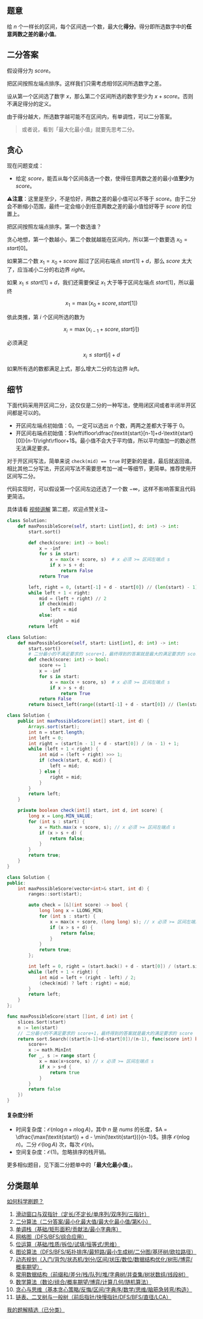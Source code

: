## 题意

给 $n$ 个一样长的区间，每个区间选一个数，最大化**得分**。得分即所选数字中的**任意两数之差的最小值**。

## 二分答案

假设得分为 $\textit{score}$。

把区间按照左端点排序。这样我们只需考虑相邻区间所选数字之差。

设从第一个区间选了数字 $x$，那么第二个区间所选的数字至少为 $x+\textit{score}$。否则不满足得分的定义。

由于得分越大，所选数字越可能不在区间内，有单调性，可以二分答案。

> 或者说，看到「最大化最小值」就要先思考二分。

## 贪心

现在问题变成：

- 给定 $\textit{score}$，能否从每个区间各选一个数，使得任意两数之差的最小值**至少**为 $\textit{score}$。

⚠**注意**：这里是至少，不是恰好，两数之差的最小值可以不等于 $\textit{score}$。由于二分会不断缩小范围，最终一定会缩小到任意两数之差的最小值恰好等于 $\textit{score}$ 的位置上。

把区间按照左端点排序。第一个数选谁？

贪心地想，第一个数越小，第二个数就越能在区间内，所以第一个数要选 $x_0 = \textit{start}[0]$。

如果第二个数 $x_1 = x_0+\textit{score}$ 超过了区间右端点 $\textit{start}[1] + d$，那么 $\textit{score}$ 太大了，应当减小二分的右边界 $\textit{right}$。

如果 $x_1\le \textit{start}[1] + d$，我们还需要保证 $x_1$ 大于等于区间左端点 $\textit{start}[1]$，所以最终

$$
x_1 = \max(x_0+\textit{score}, \textit{start}[1])
$$

依此类推，第 $i$ 个区间所选的数为

$$
x_i = \max(x_{i-1}+\textit{score}, \textit{start}[i])
$$

必须满足

$$
x_i\le \textit{start}[i] + d
$$

如果所有选的数都满足上式，那么增大二分的左边界 $\textit{left}$。

## 细节

下面代码采用开区间二分，这仅仅是二分的一种写法，使用闭区间或者半闭半开区间都是可以的。

- 开区间左端点初始值：$0$。一定可以选出 $n$ 个数，两两之差都大于等于 $0$。
- 开区间右端点初始值：$\left\lfloor\dfrac{\textit{start}[n-1]+d-\textit{start}[0]}{n-1}\right\rfloor+1$。最小值不会大于平均值，所以平均值加一的数必然无法满足要求。

对于开区间写法，简单来说 `check(mid) == true` 时更新的是谁，最后就返回谁。相比其他二分写法，开区间写法不需要思考加一减一等细节，更简单。推荐使用开区间写二分。

代码实现时，可以假设第一个区间左边还选了一个数 $-\infty$，这样不影响答案且代码更简洁。

具体请看 [视频讲解](https://www.bilibili.com/video/BV1z5pieUEkQ/) 第二题，欢迎点赞关注~

```py [sol-Python3]
class Solution:
    def maxPossibleScore(self, start: List[int], d: int) -> int:
        start.sort()

        def check(score: int) -> bool:
            x = -inf
            for s in start:
                x = max(x + score, s)  # x 必须 >= 区间左端点 s
                if x > s + d:
                    return False
            return True

        left, right = 0, (start[-1] + d - start[0]) // (len(start) - 1) + 1
        while left + 1 < right:
            mid = (left + right) // 2
            if check(mid):
                left = mid
            else:
                right = mid
        return left
```

```py [sol-Python3 库函数写法]
class Solution:
    def maxPossibleScore(self, start: List[int], d: int) -> int:
        start.sort()
        # 二分最小的不满足要求的 score+1，最终得到的答案就是最大的满足要求的 score
        def check(score: int) -> bool:
            score += 1
            x = -inf
            for s in start:
                x = max(x + score, s)  # x 必须 >= 区间左端点 s
                if x > s + d:
                    return True
            return False
        return bisect_left(range((start[-1] + d - start[0]) // (len(start) - 1)), True, key=check)
```

```java [sol-Java]
class Solution {
    public int maxPossibleScore(int[] start, int d) {
        Arrays.sort(start);
        int n = start.length;
        int left = 0;
        int right = (start[n - 1] + d - start[0]) / (n - 1) + 1;
        while (left + 1 < right) {
            int mid = (left + right) >>> 1;
            if (check(start, d, mid)) {
                left = mid;
            } else {
                right = mid;
            }
        }
        return left;
    }

    private boolean check(int[] start, int d, int score) {
        long x = Long.MIN_VALUE;
        for (int s : start) {
            x = Math.max(x + score, s); // x 必须 >= 区间左端点 s
            if (x > s + d) {
                return false;
            }
        }
        return true;
    }
}
```

```cpp [sol-C++]
class Solution {
public:
    int maxPossibleScore(vector<int>& start, int d) {
        ranges::sort(start);

        auto check = [&](int score) -> bool {
            long long x = LLONG_MIN;
            for (int s : start) {
                x = max(x + score, (long long) s); // x 必须 >= 区间左端点 s
                if (x > s + d) {
                    return false;
                }
            }
            return true;
        };

        int left = 0, right = (start.back() + d - start[0]) / (start.size() - 1) + 1;
        while (left + 1 < right) {
            int mid = left + (right - left) / 2;
            (check(mid) ? left : right) = mid;
        }
        return left;
    }
};
```

```go [sol-Go]
func maxPossibleScore(start []int, d int) int {
	slices.Sort(start)
	n := len(start)
	// 二分最小的不满足要求的 score+1，最终得到的答案就是最大的满足要求的 score
	return sort.Search((start[n-1]+d-start[0])/(n-1), func(score int) bool {
		score++
		x := math.MinInt
		for _, s := range start {
			x = max(x+score, s) // x 必须 >= 区间左端点 s
			if x > s+d {
				return true
			}
		}
		return false
	})
}
```

#### 复杂度分析

- 时间复杂度：$\mathcal{O}(n\log n + n\log A)$，其中 $n$ 是 $\textit{nums}$ 的长度，$A = \dfrac{\max(\textit{start}) + d - \min(\textit{start})}{n-1}$。排序 $\mathcal{O}(n\log n)$。二分 $\mathcal{O}(\log A)$ 次，每次 $\mathcal{O}(n)$。
- 空间复杂度：$\mathcal{O}(1)$。忽略排序的栈开销。

更多相似题目，见下面二分题单中的「**最大化最小值**」。

## 分类题单

[如何科学刷题？](https://leetcode.cn/circle/discuss/RvFUtj/)

1. [滑动窗口与双指针（定长/不定长/单序列/双序列/三指针）](https://leetcode.cn/circle/discuss/0viNMK/)
2. [二分算法（二分答案/最小化最大值/最大化最小值/第K小）](https://leetcode.cn/circle/discuss/SqopEo/)
3. [单调栈（基础/矩形面积/贡献法/最小字典序）](https://leetcode.cn/circle/discuss/9oZFK9/)
4. [网格图（DFS/BFS/综合应用）](https://leetcode.cn/circle/discuss/YiXPXW/)
5. [位运算（基础/性质/拆位/试填/恒等式/思维）](https://leetcode.cn/circle/discuss/dHn9Vk/)
6. [图论算法（DFS/BFS/拓扑排序/最短路/最小生成树/二分图/基环树/欧拉路径）](https://leetcode.cn/circle/discuss/01LUak/)
7. [动态规划（入门/背包/状态机/划分/区间/状压/数位/数据结构优化/树形/博弈/概率期望）](https://leetcode.cn/circle/discuss/tXLS3i/)
8. [常用数据结构（前缀和/差分/栈/队列/堆/字典树/并查集/树状数组/线段树）](https://leetcode.cn/circle/discuss/mOr1u6/)
9. [数学算法（数论/组合/概率期望/博弈/计算几何/随机算法）](https://leetcode.cn/circle/discuss/IYT3ss/)
10. [贪心与思维（基本贪心策略/反悔/区间/字典序/数学/思维/脑筋急转弯/构造）](https://leetcode.cn/circle/discuss/g6KTKL/)
11. [链表、二叉树与一般树（前后指针/快慢指针/DFS/BFS/直径/LCA）](https://leetcode.cn/circle/discuss/K0n2gO/)

[我的题解精选（已分类）](https://github.com/EndlessCheng/codeforces-go/blob/master/leetcode/SOLUTIONS.md)

